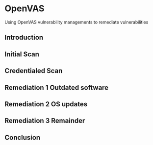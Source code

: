 # OpenVAS
Using OpenVAS vulnerability managements to remediate vulnerabilities

<h2>Introduction</h2>

<h2>Initial Scan</h2>

<h2>Credentialed Scan</h2>

<h2>Remediation 1 Outdated software</h2>

<h2>Remediation 2 OS updates</h2>

<h2>Remediation 3 Remainder</h2>

<h2>Conclusion</h2>
